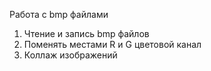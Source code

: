 Работа с bmp файлами

1. Чтение и запись bmp файлов
2. Поменять местами R и G цветовой канал
3. Коллаж изображений